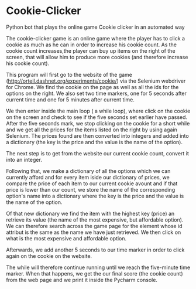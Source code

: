 # Cookie-Clicker
Python bot that plays the online game Cookie clicker in an automated way

The cookie-clicker game is an online game where the player has to click a cookie as much as he can in order to increase his cookie count.
As the cookie count increases,the player can buy up items on the right of the screen, that will allow him to produce more cookies (and therefore increase his
cookie count).

This program will first go to the website of the game (http://orteil.dashnet.org/experiments/cookie/) via the Selenium webdriver for Chrome. We find the cookie on the page
as well as all the ids for the options on the right. We also set two time markers, one for 5 seconds after current time and one for 5 minutes after current time.

We then enter inside the main loop ( a while loop), where click on the cookie on the screen and  check to see if the five seconds set earlier  have passed.
After the five seconds mark, we stop clicking on the cookie for a short while and we get all the prices for the items listed on the right by using again Selenium.
The prices found are then converted into integers and added into a dictionary (the key is the price and the value is the name of the option).

The next step is to get from the website our current cookie count, convert it into an integer.

Following that, we make a dictionary of all the options which we can currently afford and for every item iside our dictionary of prices, we compare the price
of each item to our current cookie avount and if that price is lower than our count, we store the name of the corresponding option's name into a dictionary where 
the key is the price and the value is the name of the option.

Of that new dictionary we find the item with the highest key (price) an retrieve its value (the name of the most expensive, but affordable option).
We can therefore search across the game page for the element whose id attribut is the same as the name we have just retrieved. We then click on what is 
the most expensive and affordable option.

Afterwards, we add another 5 seconds to our time marker in order to click again on the cookie on the website.

The while will therefore continue running until we reach the five-minute time marker. When that happens, we get the our final score (the cookie count) from the web page
and we print it inside the Pycharm console.

